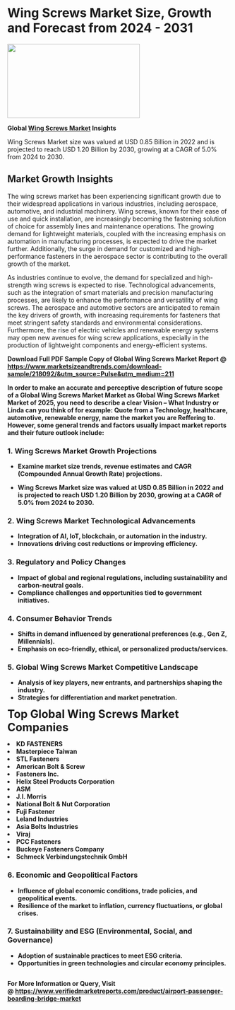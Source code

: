 <H1>Wing Screws Market Size, Growth and Forecast from 2024 - 2031</H1><img class="aligncenter size-medium wp-image-584254" src="https://thirdeyenews.in/wp-content/uploads/2024/09/Global-Market-Research-300x168.jpeg" alt="" width="300" height="168" /><p><strong>Global&nbsp;<a href="https://www.marketsizeandtrends.com/download-sample/218092/&amp;utm_source=Pulse&amp;utm_medium=211">Wing Screws Market</a> Insights</strong></p><p>Wing Screws Market size was valued at USD 0.85 Billion in 2022 and is projected to reach USD 1.20 Billion by 2030, growing at a CAGR of 5.0% from 2024 to 2030.</p><p><h2>Market Growth Insights</h2> <p>The wing screws market has been experiencing significant growth due to their widespread applications in various industries, including aerospace, automotive, and industrial machinery. Wing screws, known for their ease of use and quick installation, are increasingly becoming the fastening solution of choice for assembly lines and maintenance operations. The growing demand for lightweight materials, coupled with the increasing emphasis on automation in manufacturing processes, is expected to drive the market further. Additionally, the surge in demand for customized and high-performance fasteners in the aerospace sector is contributing to the overall growth of the market.</p> <p><strong></strong></p> <p>As industries continue to evolve, the demand for specialized and high-strength wing screws is expected to rise. Technological advancements, such as the integration of smart materials and precision manufacturing processes, are likely to enhance the performance and versatility of wing screws. The aerospace and automotive sectors are anticipated to remain the key drivers of growth, with increasing requirements for fasteners that meet stringent safety standards and environmental considerations. Furthermore, the rise of electric vehicles and renewable energy systems may open new avenues for wing screw applications, especially in the production of lightweight components and energy-efficient systems.</p> <p><strong></p><p><span class=""><strong>Download Full PDF Sample Copy of Global Wing Screws Market Report</strong> @ <a href="https://www.marketsizeandtrends.com/download-sample/218092/&amp;utm_source=Pulse&amp;utm_medium=211" target="_blank">https://www.marketsizeandtrends.com/download-sample/218092/&amp;utm_source=Pulse&amp;utm_medium=211</a></span></p><p>In order to make an accurate and perceptive description of future scope of a Global&nbsp;Wing Screws Market Market as Global&nbsp;Wing Screws Market Market of 2025, you need to describe a clear Vision &ndash; What Industry or Linda can you think of for example: Quote from a Technology, healthcare, automotive, renewable energy, name the market you are Reffering to. However, some general trends and factors usually impact market reports and their future outlook include:</p><h3>1.&nbsp;<strong>Wing Screws Market Growth Projections</strong></h3><ul><li>Examine market size trends, revenue estimates and CAGR (Compounded Annual Growth Rate) projections.</li><li><p>Wing Screws Market size was valued at USD 0.85 Billion in 2022 and is projected to reach USD 1.20 Billion by 2030, growing at a CAGR of 5.0% from 2024 to 2030.</p></li></ul><h3>2.&nbsp;<strong>Wing Screws Market Technological Advancements</strong></h3><ul><li>Integration of AI, IoT, blockchain, or automation in the industry.</li><li>Innovations driving cost reductions or improving efficiency.</li></ul><h3>3.&nbsp;<strong>Regulatory and Policy Changes</strong></h3><ul><li>Impact of global and regional regulations, including sustainability and carbon-neutral goals.</li><li>Compliance challenges and opportunities tied to government initiatives.</li></ul><h3>4.&nbsp;<strong>Consumer Behavior Trends</strong></h3><ul><li>Shifts in demand influenced by generational preferences (e.g., Gen Z, Millennials).</li><li>Emphasis on eco-friendly, ethical, or personalized products/services.</li></ul><h3>5.&nbsp;<strong>Global Wing Screws Market Competitive Landscape</strong></h3><ul><li>Analysis of key players, new entrants, and partnerships shaping the industry.</li><li>Strategies for differentiation and market penetration.</li></ul><p data-pm-slice="1 1 []"><span style="color: inherit; font-family: inherit; font-size: 25px;">Top Global Wing Screws Market Companies</span></p><div class="" data-test-id=""><p><li>KD FASTENERS</li><li> Masterpiece Taiwan</li><li> STL Fasteners</li><li> American Bolt & Screw</li><li> Fasteners Inc.</li><li> Helix Steel Products Corporation</li><li> ASM</li><li> J.I. Morris</li><li> National Bolt & Nut Corporation</li><li> Fuji Fastener</li><li> Leland Industries</li><li> Asia Bolts Industries</li><li> Viraj</li><li> PCC Fasteners</li><li> Buckeye Fasteners Company</li><li> Schmeck Verbindungstechnik GmbH</li></p></div><h3>6.&nbsp;<strong>Economic and Geopolitical Factors</strong></h3><ul><li>Influence of global economic conditions, trade policies, and geopolitical events.</li><li>Resilience of the market to inflation, currency fluctuations, or global crises.</li></ul><h3>7.&nbsp;<strong>Sustainability and ESG (Environmental, Social, and Governance)</strong></h3><ul><li>Adoption of sustainable practices to meet ESG criteria.</li><li>Opportunities in green technologies and circular economy principles.</li></ul><h2><strong style="font-size: 14px;">For More Information or Query, Visit @&nbsp;</strong><a style="background-color: #ffffff; font-size: 14px;" href="https://www.marketsizeandtrends.com/report/wing-screws-market/" target="_blank">https://www.verifiedmarketreports.com/product/airport-passenger-boarding-bridge-market</a></h2>
